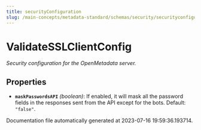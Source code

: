 ```yaml
---
title: securityConfiguration
slug: /main-concepts/metadata-standard/schemas/security/securityconfiguration
---
```


# ValidateSSLClientConfig

*Security configuration for the OpenMetadata server.*

## Properties

- **`maskPasswordsAPI`** *(boolean)*: If enabled, it will mask all the password fields in the responses sent from the API except for the bots. Default: `"false"`.


Documentation file automatically generated at 2023-07-16 19:59:36.193714.
